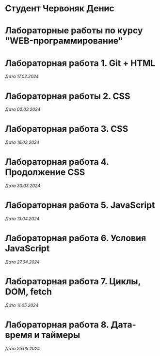# Студент Червоняк Денис

# Лабораторные работы по курсу "WEB-программирование"

# Лабораторная работа 1. Git + HTML

*Дата 17.02.2024*

# Лабораторная работы 2. CSS

*Дата 02.03.2024*

# Лабораторная работа 3. CSS

*Дата 16.03.2024*

# Лабораторная работа 4. Продолжение CSS

*Дата 30.03.2024*

# Лабораторная работа 5. JavaScript

*Дата 13.04.2024*

# Лабораторная работа 6. Условия JavaScript

*Дата 27.04.2024*

# Лабораторная работа 7. Циклы, DOM, fetch

*Дата 11.05.2024*

# Лабораторная работа 8. Дата-время и таймеры

*Дата 25.05.2024*